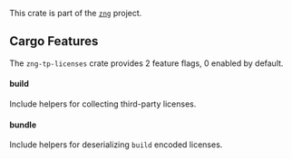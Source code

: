 <!--do doc --readme header-->
This crate is part of the [`zng`](https://github.com/zng-ui/zng?tab=readme-ov-file#crates) project.


<!--do doc --readme features-->
## Cargo Features


The `zng-tp-licenses` crate provides 2 feature flags, 0 enabled by default.

#### build
Include helpers for collecting third-party licenses.


#### bundle
Include helpers for deserializing `build` encoded licenses.


<!--do doc --readme #SECTION-END-->


